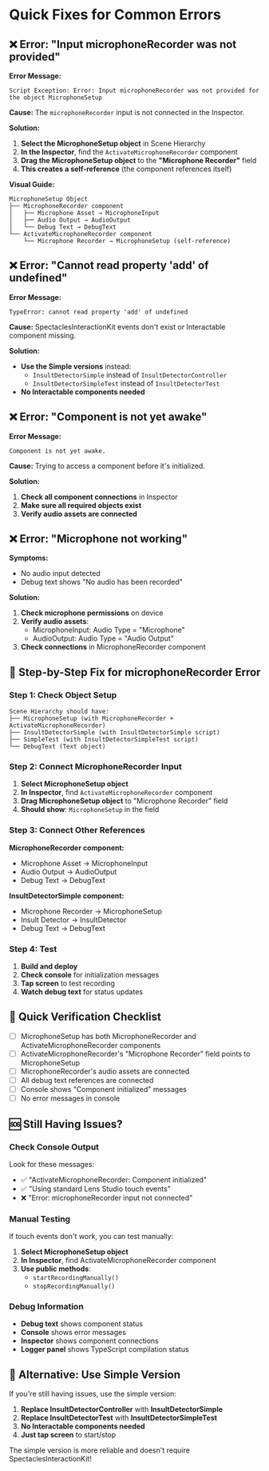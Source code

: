 # Quick Fixes for Common Errors

## ❌ Error: "Input microphoneRecorder was not provided"

**Error Message:**
```
Script Exception: Error: Input microphoneRecorder was not provided for the object MicrophoneSetup
```

**Cause:** The `microphoneRecorder` input is not connected in the Inspector.

**Solution:**
1. **Select the MicrophoneSetup object** in Scene Hierarchy
2. **In the Inspector**, find the `ActivateMicrophoneRecorder` component
3. **Drag the MicrophoneSetup object** to the **"Microphone Recorder"** field
4. **This creates a self-reference** (the component references itself)

**Visual Guide:**
```
MicrophoneSetup Object
├── MicrophoneRecorder component
│   ├── Microphone Asset → MicrophoneInput
│   ├── Audio Output → AudioOutput
│   └── Debug Text → DebugText
└── ActivateMicrophoneRecorder component
    └── Microphone Recorder → MicrophoneSetup (self-reference)
```

## ❌ Error: "Cannot read property 'add' of undefined"

**Error Message:**
```
TypeError: cannot read property 'add' of undefined
```

**Cause:** SpectaclesInteractionKit events don't exist or Interactable component missing.

**Solution:**
- **Use the Simple versions** instead:
  - `InsultDetectorSimple` instead of `InsultDetectorController`
  - `InsultDetectorSimpleTest` instead of `InsultDetectorTest`
- **No Interactable components needed**

## ❌ Error: "Component is not yet awake"

**Error Message:**
```
Component is not yet awake.
```

**Cause:** Trying to access a component before it's initialized.

**Solution:**
1. **Check all component connections** in Inspector
2. **Make sure all required objects exist**
3. **Verify audio assets are connected**

## ❌ Error: "Microphone not working"

**Symptoms:**
- No audio input detected
- Debug text shows "No audio has been recorded"

**Solution:**
1. **Check microphone permissions** on device
2. **Verify audio assets**:
   - MicrophoneInput: Audio Type = "Microphone"
   - AudioOutput: Audio Type = "Audio Output"
3. **Check connections** in MicrophoneRecorder component

## 🔧 Step-by-Step Fix for microphoneRecorder Error

### Step 1: Check Object Setup
```
Scene Hierarchy should have:
├── MicrophoneSetup (with MicrophoneRecorder + ActivateMicrophoneRecorder)
├── InsultDetectorSimple (with InsultDetectorSimple script)
├── SimpleTest (with InsultDetectorSimpleTest script)
└── DebugText (Text object)
```

### Step 2: Connect MicrophoneRecorder Input
1. **Select MicrophoneSetup object**
2. **In Inspector**, find `ActivateMicrophoneRecorder` component
3. **Drag MicrophoneSetup object** to "Microphone Recorder" field
4. **Should show**: `MicrophoneSetup` in the field

### Step 3: Connect Other References
**MicrophoneRecorder component:**
- Microphone Asset → MicrophoneInput
- Audio Output → AudioOutput
- Debug Text → DebugText

**InsultDetectorSimple component:**
- Microphone Recorder → MicrophoneSetup
- Insult Detector → InsultDetector
- Debug Text → DebugText

### Step 4: Test
1. **Build and deploy**
2. **Check console** for initialization messages
3. **Tap screen** to test recording
4. **Watch debug text** for status updates

## 🎯 Quick Verification Checklist

- [ ] MicrophoneSetup has both MicrophoneRecorder and ActivateMicrophoneRecorder components
- [ ] ActivateMicrophoneRecorder's "Microphone Recorder" field points to MicrophoneSetup
- [ ] MicrophoneRecorder's audio assets are connected
- [ ] All debug text references are connected
- [ ] Console shows "Component initialized" messages
- [ ] No error messages in console

## 🆘 Still Having Issues?

### Check Console Output
Look for these messages:
- ✅ "ActivateMicrophoneRecorder: Component initialized"
- ✅ "Using standard Lens Studio touch events"
- ❌ "Error: microphoneRecorder input not connected"

### Manual Testing
If touch events don't work, you can test manually:
1. **Select MicrophoneSetup object**
2. **In Inspector**, find ActivateMicrophoneRecorder component
3. **Use public methods**:
   - `startRecordingManually()`
   - `stopRecordingManually()`

### Debug Information
- **Debug text** shows component status
- **Console** shows error messages
- **Inspector** shows component connections
- **Logger panel** shows TypeScript compilation status

## 📱 Alternative: Use Simple Version

If you're still having issues, use the simple version:

1. **Replace InsultDetectorController** with **InsultDetectorSimple**
2. **Replace InsultDetectorTest** with **InsultDetectorSimpleTest**
3. **No Interactable components needed**
4. **Just tap screen** to start/stop

The simple version is more reliable and doesn't require SpectaclesInteractionKit!

